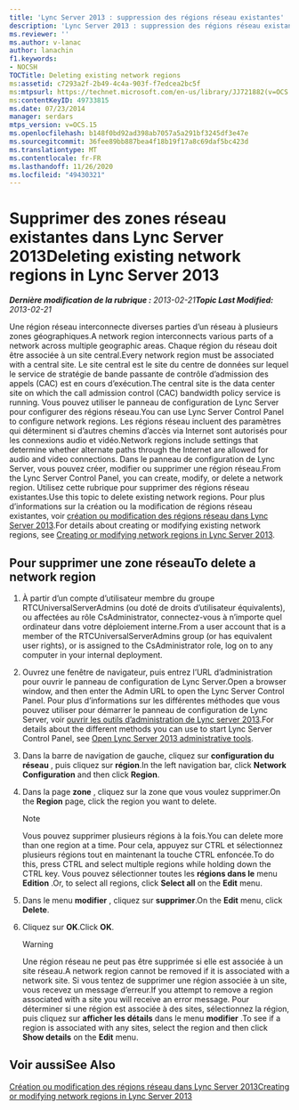 ```yaml
---
title: 'Lync Server 2013 : suppression des régions réseau existantes'
description: 'Lync Server 2013 : suppression des régions réseau existantes.'
ms.reviewer: ''
ms.author: v-lanac
author: lanachin
f1.keywords:
- NOCSH
TOCTitle: Deleting existing network regions
ms:assetid: c7293a2f-2b49-4c4a-903f-f7edcea2bc5f
ms:mtpsurl: https://technet.microsoft.com/en-us/library/JJ721882(v=OCS.15)
ms:contentKeyID: 49733815
ms.date: 07/23/2014
manager: serdars
mtps_version: v=OCS.15
ms.openlocfilehash: b148f0bd92ad398ab7057a5a291bf3245df3e47e
ms.sourcegitcommit: 36fee89bb887bea4f18b19f17a8c69daf5bc423d
ms.translationtype: MT
ms.contentlocale: fr-FR
ms.lasthandoff: 11/26/2020
ms.locfileid: "49430321"
---
```

# <a name="deleting-existing-network-regions-in-lync-server-2013"></a><span data-ttu-id="6ad2b-103">Supprimer des zones réseau existantes dans Lync Server 2013</span><span class="sxs-lookup"><span data-stu-id="6ad2b-103">Deleting existing network regions in Lync Server 2013</span></span>

<div data-xmlns="http://www.w3.org/1999/xhtml">

<div class="topic" data-xmlns="http://www.w3.org/1999/xhtml" data-msxsl="urn:schemas-microsoft-com:xslt" data-cs="https://msdn.microsoft.com/">

<div data-asp="https://msdn2.microsoft.com/asp">



</div>

<div id="mainSection">

<div id="mainBody"><span data-ttu-id="6ad2b-104">

<span> </span></span><span class="sxs-lookup"><span data-stu-id="6ad2b-104">

<span> </span></span></span>

<span data-ttu-id="6ad2b-105">_**Dernière modification de la rubrique :** 2013-02-21_</span><span class="sxs-lookup"><span data-stu-id="6ad2b-105">_**Topic Last Modified:** 2013-02-21_</span></span>

<span data-ttu-id="6ad2b-106">Une région réseau interconnecte diverses parties d’un réseau à plusieurs zones géographiques.</span><span class="sxs-lookup"><span data-stu-id="6ad2b-106">A network region interconnects various parts of a network across multiple geographic areas.</span></span> <span data-ttu-id="6ad2b-107">Chaque région du réseau doit être associée à un site central.</span><span class="sxs-lookup"><span data-stu-id="6ad2b-107">Every network region must be associated with a central site.</span></span> <span data-ttu-id="6ad2b-108">Le site central est le site du centre de données sur lequel le service de stratégie de bande passante de contrôle d’admission des appels (CAC) est en cours d’exécution.</span><span class="sxs-lookup"><span data-stu-id="6ad2b-108">The central site is the data center site on which the call admission control (CAC) bandwidth policy service is running.</span></span> <span data-ttu-id="6ad2b-109">Vous pouvez utiliser le panneau de configuration de Lync Server pour configurer des régions réseau.</span><span class="sxs-lookup"><span data-stu-id="6ad2b-109">You can use Lync Server Control Panel to configure network regions.</span></span> <span data-ttu-id="6ad2b-110">Les régions réseau incluent des paramètres qui déterminent si d’autres chemins d’accès via Internet sont autorisés pour les connexions audio et vidéo.</span><span class="sxs-lookup"><span data-stu-id="6ad2b-110">Network regions include settings that determine whether alternate paths through the Internet are allowed for audio and video connections.</span></span> <span data-ttu-id="6ad2b-111">Dans le panneau de configuration de Lync Server, vous pouvez créer, modifier ou supprimer une région réseau.</span><span class="sxs-lookup"><span data-stu-id="6ad2b-111">From the Lync Server Control Panel, you can create, modify, or delete a network region.</span></span> <span data-ttu-id="6ad2b-112">Utilisez cette rubrique pour supprimer des régions réseau existantes.</span><span class="sxs-lookup"><span data-stu-id="6ad2b-112">Use this topic to delete existing network regions.</span></span> <span data-ttu-id="6ad2b-113">Pour plus d’informations sur la création ou la modification de régions réseau existantes, voir [création ou modification des régions réseau dans Lync Server 2013](lync-server-2013-creating-or-modifying-network-regions.md).</span><span class="sxs-lookup"><span data-stu-id="6ad2b-113">For details about creating or modifying existing network regions, see [Creating or modifying network regions in Lync Server 2013](lync-server-2013-creating-or-modifying-network-regions.md).</span></span>

<div>

## <a name="to-delete-a-network-region"></a><span data-ttu-id="6ad2b-114">Pour supprimer une zone réseau</span><span class="sxs-lookup"><span data-stu-id="6ad2b-114">To delete a network region</span></span>

1.  <span data-ttu-id="6ad2b-115">À partir d’un compte d’utilisateur membre du groupe RTCUniversalServerAdmins (ou doté de droits d’utilisateur équivalents), ou affectées au rôle CsAdministrator, connectez-vous à n’importe quel ordinateur dans votre déploiement interne.</span><span class="sxs-lookup"><span data-stu-id="6ad2b-115">From a user account that is a member of the RTCUniversalServerAdmins group (or has equivalent user rights), or is assigned to the CsAdministrator role, log on to any computer in your internal deployment.</span></span>

2.  <span data-ttu-id="6ad2b-116">Ouvrez une fenêtre de navigateur, puis entrez l’URL d’administration pour ouvrir le panneau de configuration de Lync Server.</span><span class="sxs-lookup"><span data-stu-id="6ad2b-116">Open a browser window, and then enter the Admin URL to open the Lync Server Control Panel.</span></span> <span data-ttu-id="6ad2b-117">Pour plus d’informations sur les différentes méthodes que vous pouvez utiliser pour démarrer le panneau de configuration de Lync Server, voir [ouvrir les outils d’administration de Lync server 2013](lync-server-2013-open-lync-server-administrative-tools.md).</span><span class="sxs-lookup"><span data-stu-id="6ad2b-117">For details about the different methods you can use to start Lync Server Control Panel, see [Open Lync Server 2013 administrative tools](lync-server-2013-open-lync-server-administrative-tools.md).</span></span>

3.  <span data-ttu-id="6ad2b-118">Dans la barre de navigation de gauche, cliquez sur **configuration du réseau** , puis cliquez sur **région**.</span><span class="sxs-lookup"><span data-stu-id="6ad2b-118">In the left navigation bar, click **Network Configuration** and then click **Region**.</span></span>

4.  <span data-ttu-id="6ad2b-119">Dans la page **zone** , cliquez sur la zone que vous voulez supprimer.</span><span class="sxs-lookup"><span data-stu-id="6ad2b-119">On the **Region** page, click the region you want to delete.</span></span>
    
    <div>
    

    > [!NOTE]  
    > <span data-ttu-id="6ad2b-120">Vous pouvez supprimer plusieurs régions à la fois.</span><span class="sxs-lookup"><span data-stu-id="6ad2b-120">You can delete more than one region at a time.</span></span> <span data-ttu-id="6ad2b-121">Pour cela, appuyez sur CTRL et sélectionnez plusieurs régions tout en maintenant la touche CTRL enfoncée.</span><span class="sxs-lookup"><span data-stu-id="6ad2b-121">To do this, press CTRL and select multiple regions while holding down the CTRL key.</span></span> <span data-ttu-id="6ad2b-122">Vous pouvez sélectionner toutes les <STRONG>régions dans le</STRONG> menu <STRONG>Edition</STRONG> .</span><span class="sxs-lookup"><span data-stu-id="6ad2b-122">Or, to select all regions, click <STRONG>Select all</STRONG> on the <STRONG>Edit</STRONG> menu.</span></span>

    
    </div>

5.  <span data-ttu-id="6ad2b-123">Dans le menu **modifier** , cliquez sur **supprimer**.</span><span class="sxs-lookup"><span data-stu-id="6ad2b-123">On the **Edit** menu, click **Delete**.</span></span>

6.  <span data-ttu-id="6ad2b-124">Cliquez sur **OK**.</span><span class="sxs-lookup"><span data-stu-id="6ad2b-124">Click **OK**.</span></span>
    
    <div>
    

    > [!WARNING]  
    > <span data-ttu-id="6ad2b-125">Une région réseau ne peut pas être supprimée si elle est associée à un site réseau.</span><span class="sxs-lookup"><span data-stu-id="6ad2b-125">A network region cannot be removed if it is associated with a network site.</span></span> <span data-ttu-id="6ad2b-126">Si vous tentez de supprimer une région associée à un site, vous recevez un message d’erreur.</span><span class="sxs-lookup"><span data-stu-id="6ad2b-126">If you attempt to remove a region associated with a site you will receive an error message.</span></span> <span data-ttu-id="6ad2b-127">Pour déterminer si une région est associée à des sites, sélectionnez la région, puis cliquez sur <STRONG>afficher les détails</STRONG> dans le menu <STRONG>modifier</STRONG> .</span><span class="sxs-lookup"><span data-stu-id="6ad2b-127">To see if a region is associated with any sites, select the region and then click <STRONG>Show details</STRONG> on the <STRONG>Edit</STRONG> menu.</span></span>

    
    </div>

</div>

<div>

## <a name="see-also"></a><span data-ttu-id="6ad2b-128">Voir aussi</span><span class="sxs-lookup"><span data-stu-id="6ad2b-128">See Also</span></span>


[<span data-ttu-id="6ad2b-129">Création ou modification des régions réseau dans Lync Server 2013</span><span class="sxs-lookup"><span data-stu-id="6ad2b-129">Creating or modifying network regions in Lync Server 2013</span></span>](lync-server-2013-creating-or-modifying-network-regions.md)  
  

<span data-ttu-id="6ad2b-130"></div>

</div>

<span> </span>

</div>

</div>

</span><span class="sxs-lookup"><span data-stu-id="6ad2b-130"></div>

</div>

<span> </span>

</div>

</div>

</span></span></div>

